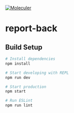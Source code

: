 [![Moleculer](https://img.shields.io/badge/Powered%20by-Moleculer-green.svg?colorB=0e83cd)](https://moleculer.services)

# report-back

## Build Setup

``` bash
# Install dependencies
npm install

# Start developing with REPL
npm run dev

# Start production
npm start

# Run ESLint
npm run lint
```

